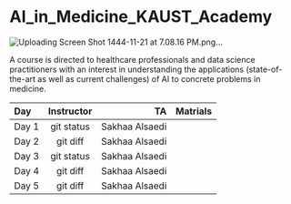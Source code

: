 # AI_in_Medicine_KAUST_Academy

![Uploading Screen Shot 1444-11-21 at 7.08.16 PM.png…]()

A course is directed to healthcare professionals and data science practitioners with an interest in understanding
the applications (state-of-the-art as well as current
challenges) of AI to concrete problems in medicine.


| Day | Instructor| TA |Matrials |
| :---         |     :---:      |          ---: |      ---: |
| Day 1  | git status     | Sakhaa Alsaedi    |
| Day 2    | git diff       | Sakhaa Alsaedi      |
| Day 3 | git status     | Sakhaa Alsaedi     |
| Day 4   | git diff       | Sakhaa Alsaedi |
| Day 5  | git diff       | Sakhaa Alsaedi |
